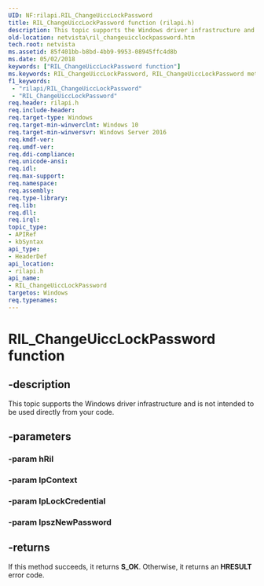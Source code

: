 ```yaml
---
UID: NF:rilapi.RIL_ChangeUiccLockPassword
title: RIL_ChangeUiccLockPassword function (rilapi.h)
description: This topic supports the Windows driver infrastructure and is not intended to be used directly from your code.
old-location: netvista\ril_changeuicclockpassword.htm
tech.root: netvista
ms.assetid: 85f401bb-b8bd-4bb9-9953-08945ffc4d8b
ms.date: 05/02/2018
keywords: ["RIL_ChangeUiccLockPassword function"]
ms.keywords: RIL_ChangeUiccLockPassword, RIL_ChangeUiccLockPassword method [Network Drivers Starting with Windows Vista], netvista.ril_changeuicclockpassword, rilapi/RIL_ChangeUiccLockPassword
f1_keywords:
 - "rilapi/RIL_ChangeUiccLockPassword"
 - "RIL_ChangeUiccLockPassword"
req.header: rilapi.h
req.include-header: 
req.target-type: Windows
req.target-min-winverclnt: Windows 10
req.target-min-winversvr: Windows Server 2016
req.kmdf-ver: 
req.umdf-ver: 
req.ddi-compliance: 
req.unicode-ansi: 
req.idl: 
req.max-support: 
req.namespace: 
req.assembly: 
req.type-library: 
req.lib: 
req.dll: 
req.irql: 
topic_type:
- APIRef
- kbSyntax
api_type:
- HeaderDef
api_location:
- rilapi.h
api_name:
- RIL_ChangeUiccLockPassword
targetos: Windows
req.typenames: 
---
```


# RIL_ChangeUiccLockPassword function


## -description


This topic supports the Windows driver infrastructure and is not intended to be used directly from your code. 

            


## -parameters




### -param hRil


### -param lpContext


### -param lpLockCredential


### -param lpszNewPassword


## -returns



If this method succeeds, it returns **S_OK**. Otherwise, it returns an **HRESULT** error code.




